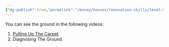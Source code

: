 ```yaml
---
{"dg-publish":true,"permalink":"/money/houses/renovation-skills/level-the-patio/","tags":["oakmore"],"created":"Jun 06, 2023, 7:48 PM","updated":""}
---
```



You can see the ground in the following videos:
1. [Pulling Up The Carpet](https://photos.google.com/share/AF1QipOqiVkZwemT8YMwilmiDO7AiyWcfuSas0jZrrhbl6gj62S5wpByANoHuQzGs6FudA/photo/AF1QipM4lFj37AQeWZkj4z6tFCBbw_L0niadkLIHnOKl?key=MlpZNWZsSmowdGpxU0trY3BhZW9pMTJzZVJZZ0Zn)
2. Diagnosing The Ground